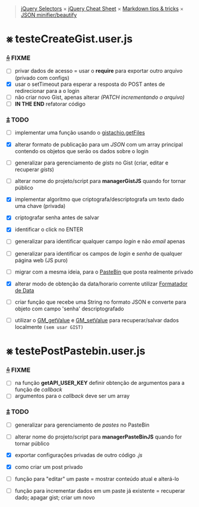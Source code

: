 > [jQuery Selectors](https://www.w3.org/TR/CSS2/selector.html#matching-attrs) ×
> [jQuery Cheat Sheet](https://oscarotero.com/jquery/) ×
> [Markdown tips & tricks](https://daringfireball.net/projects/markdown/syntax) ×
> [JSON minifier/beautify](http://codebeautify.org/jsonviewer)


⨳ testeCreateGist.user.js
==========================

### [⩯][CREATEGIST] FIXME
- [ ]	privar dados de acesso = usar o **require** para exportar outro arquivo (privado com configs)
- [x]	usar o setTimeout para esperar a resposta do POST antes de redirecionar para a o login <!-- http://stackoverflow.com/questions/5100726/js-jquery-form-submit-delay -->
- [ ]	não criar novo Gist, apenas alterar _(PATCH incrementando o arquivo)_
- [ ]	__IN THE END__ refatorar código

### [⩲][CREATEGIST] TODO
- [ ]	implementar uma função usando o [gistachio.getFiles](https://github.com/stuartpb/gistachio#gistachiogetfilesgistid-opts-callback)
- [x]	alterar formato de publicação para um _JSON_ com um array principal contendo os objetos que serão os dados sobre o login
- [ ]	generalizar para gerenciamento de _gists_ no Gist (criar, editar e recuperar _gists_)
- [ ]	alterar nome do projeto/script para **managerGistJS** quando for tornar público
- [x]	implementar algoritmo que criptografa/descriptografa um texto dado uma chave (privada)
- [x]	criptografar senha antes de salvar
- [x]	identificar o click no ENTER
- [ ]	generalizar para identificar qualquer campo _login_ e não _email_ apenas
- [ ]	generalizar para identificar os campos de _login_ e _senha_ de qualquer página web (JS puro)
- [ ]	migrar com a mesma ideia, para o [PasteBin](http://pastebin.com/api) que posta realmente privado
- [x]	alterar modo de obtenção da data/horario corrente utilizar [Formatador de Data](http://jsfromhell.com/geral/date-format)
- [ ]	criar função que recebe uma String no formato JSON e converte para objeto com campo 'senha' descriptografado
- [ ]	utilizar o [GM_getValue](https://wiki.greasespot.net/GM_getValue) e [GM_setValue](https://wiki.greasespot.net/GM_setValue) para recuperar/salvar dados localmente ```(sem usar GIST)```


⨳ testePostPastebin.user.js
============================

### [⩯][POSTPASTEBIN] FIXME
- [ ]	na função **getAPI_USER_KEY** definir obtenção de argumentos para a função de _callback_
- [ ]	argumentos para o _callback_ deve ser um array

### [⩲][POSTPASTEBIN] TODO
- [ ]	generalizar para gerenciamento de _pastes_ no PasteBin
- [ ]	alterar nome do projeto/script para **managerPasteBinJS** quando for tornar público
- [x]	exportar configurações privadas de outro código _.js_
- [x]	como criar um post privado
- [ ]	função para "editar" um paste = mostrar conteúdo atual e alterá-lo
- [ ]	função para incrementar dados em um paste já existente = recuperar dado; apagar gist; criar um novo





[CREATEGIST]: https://raw.githubusercontent.com/micalevisk/GM_scripts/master/testeCreateGist/issues.log.md "issues testeCreateGist"
[POSTPASTEBIN]: https://raw.githubusercontent.com/micalevisk/GM_scripts/master/testePostPastebin/issues.log.md "issues testePostPastebin"

<!-- https://www.branah.com/braille-translator -->